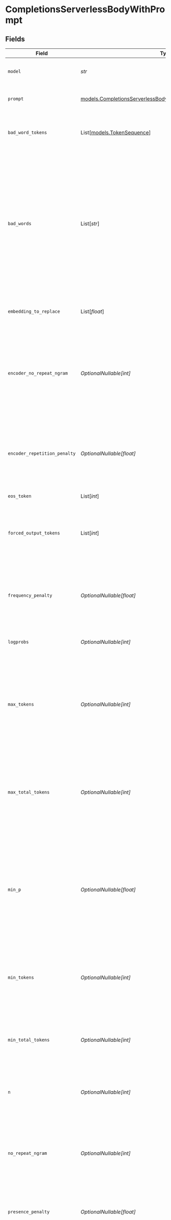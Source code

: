 # CompletionsServerlessBodyWithPrompt


## Fields

| Field                                                                                                                                                                                                                                                                                                                                                                                                                                                                                                                                                       | Type                                                                                                                                                                                                                                                                                                                                                                                                                                                                                                                                                        | Required                                                                                                                                                                                                                                                                                                                                                                                                                                                                                                                                                    | Description                                                                                                                                                                                                                                                                                                                                                                                                                                                                                                                                                 | Example                                                                                                                                                                                                                                                                                                                                                                                                                                                                                                                                                     |
| ----------------------------------------------------------------------------------------------------------------------------------------------------------------------------------------------------------------------------------------------------------------------------------------------------------------------------------------------------------------------------------------------------------------------------------------------------------------------------------------------------------------------------------------------------------- | ----------------------------------------------------------------------------------------------------------------------------------------------------------------------------------------------------------------------------------------------------------------------------------------------------------------------------------------------------------------------------------------------------------------------------------------------------------------------------------------------------------------------------------------------------------- | ----------------------------------------------------------------------------------------------------------------------------------------------------------------------------------------------------------------------------------------------------------------------------------------------------------------------------------------------------------------------------------------------------------------------------------------------------------------------------------------------------------------------------------------------------------- | ----------------------------------------------------------------------------------------------------------------------------------------------------------------------------------------------------------------------------------------------------------------------------------------------------------------------------------------------------------------------------------------------------------------------------------------------------------------------------------------------------------------------------------------------------------- | ----------------------------------------------------------------------------------------------------------------------------------------------------------------------------------------------------------------------------------------------------------------------------------------------------------------------------------------------------------------------------------------------------------------------------------------------------------------------------------------------------------------------------------------------------------- |
| `model`                                                                                                                                                                                                                                                                                                                                                                                                                                                                                                                                                     | *str*                                                                                                                                                                                                                                                                                                                                                                                                                                                                                                                                                       | :heavy_check_mark:                                                                                                                                                                                                                                                                                                                                                                                                                                                                                                                                          | Code of the model to use. See [available model list](https://friendli.ai/docs/guides/serverless_endpoints/pricing#text-generation-models).                                                                                                                                                                                                                                                                                                                                                                                                                  | meta-llama-3.1-8b-instruct                                                                                                                                                                                                                                                                                                                                                                                                                                                                                                                                  |
| `prompt`                                                                                                                                                                                                                                                                                                                                                                                                                                                                                                                                                    | [models.CompletionsServerlessBodyWithPromptPrompt](../models/completionsserverlessbodywithpromptprompt.md)                                                                                                                                                                                                                                                                                                                                                                                                                                                  | :heavy_check_mark:                                                                                                                                                                                                                                                                                                                                                                                                                                                                                                                                          | The prompt (i.e., input text) to generate completions for. Either `prompt` or `tokens` field is required.                                                                                                                                                                                                                                                                                                                                                                                                                                                   | Say this is a test!                                                                                                                                                                                                                                                                                                                                                                                                                                                                                                                                         |
| `bad_word_tokens`                                                                                                                                                                                                                                                                                                                                                                                                                                                                                                                                           | List[[models.TokenSequence](../models/tokensequence.md)]                                                                                                                                                                                                                                                                                                                                                                                                                                                                                                    | :heavy_minus_sign:                                                                                                                                                                                                                                                                                                                                                                                                                                                                                                                                          | Same as the above `bad_words` field, but receives token sequences instead of text phrases. This is similar to Hugging Face's [`bad_word_ids`](https://huggingface.co/docs/transformers/v4.26.0/en/main_classes/text_generation#transformers.GenerationConfig.bad_words_ids) argument.                                                                                                                                                                                                                                                                       |                                                                                                                                                                                                                                                                                                                                                                                                                                                                                                                                                             |
| `bad_words`                                                                                                                                                                                                                                                                                                                                                                                                                                                                                                                                                 | List[*str*]                                                                                                                                                                                                                                                                                                                                                                                                                                                                                                                                                 | :heavy_minus_sign:                                                                                                                                                                                                                                                                                                                                                                                                                                                                                                                                          | Text phrases that should not be generated.<br/>For a bad word phrase that contains N tokens, if the first N-1 tokens appears at the last of the generated result, the logit for the last token of the phrase is set to -inf.<br/>Before checking whether a bard word is included in the result, the word is converted into tokens.<br/>We recommend using `bad_word_tokens` because it is clearer.<br/>For example, after tokenization, phrases "clear" and " clear" can result in different token sequences due to the prepended space character.<br/>Defaults to empty list.<br/> |                                                                                                                                                                                                                                                                                                                                                                                                                                                                                                                                                             |
| `embedding_to_replace`                                                                                                                                                                                                                                                                                                                                                                                                                                                                                                                                      | List[*float*]                                                                                                                                                                                                                                                                                                                                                                                                                                                                                                                                               | :heavy_minus_sign:                                                                                                                                                                                                                                                                                                                                                                                                                                                                                                                                          | A list of flattened embedding vectors used for replacing the tokens at the specified indices provided via `token_index_to_replace`.                                                                                                                                                                                                                                                                                                                                                                                                                         |                                                                                                                                                                                                                                                                                                                                                                                                                                                                                                                                                             |
| `encoder_no_repeat_ngram`                                                                                                                                                                                                                                                                                                                                                                                                                                                                                                                                   | *OptionalNullable[int]*                                                                                                                                                                                                                                                                                                                                                                                                                                                                                                                                     | :heavy_minus_sign:                                                                                                                                                                                                                                                                                                                                                                                                                                                                                                                                          | If this exceeds 1, every ngram of that size occurring in the input token sequence cannot appear in the generated result. 1 means that this mechanism is disabled (i.e., you cannot prevent 1-gram from being generated repeatedly). Only allowed for encoder-decoder models. Defaults to 1. This is similar to Hugging Face's [`encoder_no_repeat_ngram_size`](https://huggingface.co/docs/transformers/v4.26.0/en/main_classes/text_generation#transformers.GenerationConfig.encoder_no_repeat_ngram_size) argument.                                       |                                                                                                                                                                                                                                                                                                                                                                                                                                                                                                                                                             |
| `encoder_repetition_penalty`                                                                                                                                                                                                                                                                                                                                                                                                                                                                                                                                | *OptionalNullable[float]*                                                                                                                                                                                                                                                                                                                                                                                                                                                                                                                                   | :heavy_minus_sign:                                                                                                                                                                                                                                                                                                                                                                                                                                                                                                                                          | Penalizes tokens that have already appeared in the input tokens. Should be positive value. 1.0 means no penalty. Only allowed for encoder-decoder models. See [Keskar et al., 2019](https://arxiv.org/abs/1909.05858) for more details. This is similar to Hugging Face's [`encoder_repetition_penalty`](https://huggingface.co/docs/transformers/v4.26.0/en/main_classes/text_generation#transformers.GenerationConfig.encoder_repetition_penalty) argument.                                                                                               |                                                                                                                                                                                                                                                                                                                                                                                                                                                                                                                                                             |
| `eos_token`                                                                                                                                                                                                                                                                                                                                                                                                                                                                                                                                                 | List[*int*]                                                                                                                                                                                                                                                                                                                                                                                                                                                                                                                                                 | :heavy_minus_sign:                                                                                                                                                                                                                                                                                                                                                                                                                                                                                                                                          | A list of endpoint sentence tokens.                                                                                                                                                                                                                                                                                                                                                                                                                                                                                                                         |                                                                                                                                                                                                                                                                                                                                                                                                                                                                                                                                                             |
| `forced_output_tokens`                                                                                                                                                                                                                                                                                                                                                                                                                                                                                                                                      | List[*int*]                                                                                                                                                                                                                                                                                                                                                                                                                                                                                                                                                 | :heavy_minus_sign:                                                                                                                                                                                                                                                                                                                                                                                                                                                                                                                                          | A token sequence that is enforced as a generation output. This option can be used when evaluating the model for the datasets with multi-choice problems (e.g., [HellaSwag](https://huggingface.co/datasets/hellaswag), [MMLU](https://huggingface.co/datasets/cais/mmlu)). Use this option with `logprobs` to get logprobs for the evaluation.                                                                                                                                                                                                              |                                                                                                                                                                                                                                                                                                                                                                                                                                                                                                                                                             |
| `frequency_penalty`                                                                                                                                                                                                                                                                                                                                                                                                                                                                                                                                         | *OptionalNullable[float]*                                                                                                                                                                                                                                                                                                                                                                                                                                                                                                                                   | :heavy_minus_sign:                                                                                                                                                                                                                                                                                                                                                                                                                                                                                                                                          | Number between -2.0 and 2.0. Positive values penalizes tokens that have been sampled, taking into account their frequency in the preceding text. This penalization diminishes the model's tendency to reproduce identical lines verbatim.                                                                                                                                                                                                                                                                                                                   |                                                                                                                                                                                                                                                                                                                                                                                                                                                                                                                                                             |
| `logprobs`                                                                                                                                                                                                                                                                                                                                                                                                                                                                                                                                                  | *OptionalNullable[int]*                                                                                                                                                                                                                                                                                                                                                                                                                                                                                                                                     | :heavy_minus_sign:                                                                                                                                                                                                                                                                                                                                                                                                                                                                                                                                          | Include the log probabilities on the logprobs most likely output tokens, as well the chosen tokens.                                                                                                                                                                                                                                                                                                                                                                                                                                                         |                                                                                                                                                                                                                                                                                                                                                                                                                                                                                                                                                             |
| `max_tokens`                                                                                                                                                                                                                                                                                                                                                                                                                                                                                                                                                | *OptionalNullable[int]*                                                                                                                                                                                                                                                                                                                                                                                                                                                                                                                                     | :heavy_minus_sign:                                                                                                                                                                                                                                                                                                                                                                                                                                                                                                                                          | The maximum number of tokens to generate. For decoder-only models like GPT, the length of your input tokens plus `max_tokens` should not exceed the model's maximum length (e.g., 2048 for OpenAI GPT-3). For encoder-decoder models like T5 or BlenderBot, `max_tokens` should not exceed the model's maximum output length. This is similar to Hugging Face's [`max_new_tokens`](https://huggingface.co/docs/transformers/v4.26.0/en/main_classes/text_generation#transformers.GenerationConfig.max_new_tokens) argument.                                 | 200                                                                                                                                                                                                                                                                                                                                                                                                                                                                                                                                                         |
| `max_total_tokens`                                                                                                                                                                                                                                                                                                                                                                                                                                                                                                                                          | *OptionalNullable[int]*                                                                                                                                                                                                                                                                                                                                                                                                                                                                                                                                     | :heavy_minus_sign:                                                                                                                                                                                                                                                                                                                                                                                                                                                                                                                                          | The maximum number of tokens including both the generated result and the input tokens. Only allowed for decoder-only models. Only one argument between `max_tokens` and `max_total_tokens` is allowed. Default value is the model's maximum length. This is similar to Hugging Face's [`max_length`](https://huggingface.co/docs/transformers/v4.26.0/en/main_classes/text_generation#transformers.GenerationConfig.max_length) argument.                                                                                                                   |                                                                                                                                                                                                                                                                                                                                                                                                                                                                                                                                                             |
| `min_p`                                                                                                                                                                                                                                                                                                                                                                                                                                                                                                                                                     | *OptionalNullable[float]*                                                                                                                                                                                                                                                                                                                                                                                                                                                                                                                                   | :heavy_minus_sign:                                                                                                                                                                                                                                                                                                                                                                                                                                                                                                                                          | A scaling factor used to determine the minimum token probability threshold. This threshold is calculated as `min_p` multiplied by the probability of the most likely token. Tokens with probabilities below this scaled threshold are excluded from sampling. Values range from 0.0 (inclusive) to 1.0 (inclusive). Higher values result in stricter filtering, while lower values allow for greater diversity. The default value of 0.0 disables filtering, allowing all tokens to be considered for sampling.                                             |                                                                                                                                                                                                                                                                                                                                                                                                                                                                                                                                                             |
| `min_tokens`                                                                                                                                                                                                                                                                                                                                                                                                                                                                                                                                                | *OptionalNullable[int]*                                                                                                                                                                                                                                                                                                                                                                                                                                                                                                                                     | :heavy_minus_sign:                                                                                                                                                                                                                                                                                                                                                                                                                                                                                                                                          | The minimum number of tokens to generate. Default value is 0. This is similar to Hugging Face's [`min_new_tokens`](https://huggingface.co/docs/transformers/v4.26.0/en/main_classes/text_generation#transformers.generationconfig.min_new_tokens) argument.<br/><br/>**This field is unsupported when `response_format` is specified.**                                                                                                                                                                                                                     |                                                                                                                                                                                                                                                                                                                                                                                                                                                                                                                                                             |
| `min_total_tokens`                                                                                                                                                                                                                                                                                                                                                                                                                                                                                                                                          | *OptionalNullable[int]*                                                                                                                                                                                                                                                                                                                                                                                                                                                                                                                                     | :heavy_minus_sign:                                                                                                                                                                                                                                                                                                                                                                                                                                                                                                                                          | The minimum number of tokens including both the generated result and the input tokens. Only allowed for decoder-only models. Only one argument between `min_tokens` and `min_total_tokens` is allowed. This is similar to Hugging Face's [`min_length`](https://huggingface.co/docs/transformers/v4.26.0/en/main_classes/text_generation#transformers.GenerationConfig.min_length) argument.                                                                                                                                                                |                                                                                                                                                                                                                                                                                                                                                                                                                                                                                                                                                             |
| `n`                                                                                                                                                                                                                                                                                                                                                                                                                                                                                                                                                         | *OptionalNullable[int]*                                                                                                                                                                                                                                                                                                                                                                                                                                                                                                                                     | :heavy_minus_sign:                                                                                                                                                                                                                                                                                                                                                                                                                                                                                                                                          | The number of independently generated results for the prompt. Defaults to 1. This is similar to Hugging Face's [`num_return_sequences`](https://huggingface.co/docs/transformers/v4.26.0/en/main_classes/text_generation#transformers.GenerationConfig.num_return_sequences) argument.                                                                                                                                                                                                                                                                      |                                                                                                                                                                                                                                                                                                                                                                                                                                                                                                                                                             |
| `no_repeat_ngram`                                                                                                                                                                                                                                                                                                                                                                                                                                                                                                                                           | *OptionalNullable[int]*                                                                                                                                                                                                                                                                                                                                                                                                                                                                                                                                     | :heavy_minus_sign:                                                                                                                                                                                                                                                                                                                                                                                                                                                                                                                                          | If this exceeds 1, every ngram of that size can only occur once among the generated result (plus the input tokens for decoder-only models). 1 means that this mechanism is disabled (i.e., you cannot prevent 1-gram from being generated repeatedly). Defaults to 1. This is similar to Hugging Face's [`no_repeat_ngram_size`](https://huggingface.co/docs/transformers/v4.26.0/en/main_classes/text_generation#transformers.GenerationConfig.no_repeat_ngram_size) argument.                                                                             |                                                                                                                                                                                                                                                                                                                                                                                                                                                                                                                                                             |
| `presence_penalty`                                                                                                                                                                                                                                                                                                                                                                                                                                                                                                                                          | *OptionalNullable[float]*                                                                                                                                                                                                                                                                                                                                                                                                                                                                                                                                   | :heavy_minus_sign:                                                                                                                                                                                                                                                                                                                                                                                                                                                                                                                                          | Number between -2.0 and 2.0. Positive values penalizes tokens that have been sampled at least once in the existing text.                                                                                                                                                                                                                                                                                                                                                                                                                                    |                                                                                                                                                                                                                                                                                                                                                                                                                                                                                                                                                             |
| `repetition_penalty`                                                                                                                                                                                                                                                                                                                                                                                                                                                                                                                                        | *OptionalNullable[float]*                                                                                                                                                                                                                                                                                                                                                                                                                                                                                                                                   | :heavy_minus_sign:                                                                                                                                                                                                                                                                                                                                                                                                                                                                                                                                          | Penalizes tokens that have already appeared in the generated result (plus the input tokens for decoder-only models). Should be positive value (1.0 means no penalty). See [keskar et al., 2019](https://arxiv.org/abs/1909.05858) for more details. This is similar to Hugging Face's [`repetition_penalty`](https://huggingface.co/docs/transformers/v4.26.0/en/main_classes/text_generation#transformers.generationconfig.repetition_penalty) argument.                                                                                                   |                                                                                                                                                                                                                                                                                                                                                                                                                                                                                                                                                             |
| `response_format`                                                                                                                                                                                                                                                                                                                                                                                                                                                                                                                                           | [OptionalNullable[models.ResponseFormat]](../models/responseformat.md)                                                                                                                                                                                                                                                                                                                                                                                                                                                                                      | :heavy_minus_sign:                                                                                                                                                                                                                                                                                                                                                                                                                                                                                                                                          | N/A                                                                                                                                                                                                                                                                                                                                                                                                                                                                                                                                                         |                                                                                                                                                                                                                                                                                                                                                                                                                                                                                                                                                             |
| `seed`                                                                                                                                                                                                                                                                                                                                                                                                                                                                                                                                                      | [OptionalNullable[models.CompletionsServerlessBodyWithPromptSeed]](../models/completionsserverlessbodywithpromptseed.md)                                                                                                                                                                                                                                                                                                                                                                                                                                    | :heavy_minus_sign:                                                                                                                                                                                                                                                                                                                                                                                                                                                                                                                                          | Seed to control random procedure. If nothing is given, the API generate the seed randomly, use it for sampling, and return the seed along with the generated result. When using the `n` argument, you can pass a list of seed values to control all of the independent generations.                                                                                                                                                                                                                                                                         |                                                                                                                                                                                                                                                                                                                                                                                                                                                                                                                                                             |
| `stop`                                                                                                                                                                                                                                                                                                                                                                                                                                                                                                                                                      | List[*str*]                                                                                                                                                                                                                                                                                                                                                                                                                                                                                                                                                 | :heavy_minus_sign:                                                                                                                                                                                                                                                                                                                                                                                                                                                                                                                                          | When one of the stop phrases appears in the generation result, the API will stop generation.<br/>The stop phrases are excluded from the result.<br/>Defaults to empty list.                                                                                                                                                                                                                                                                                                                                                                                 |                                                                                                                                                                                                                                                                                                                                                                                                                                                                                                                                                             |
| `stop_tokens`                                                                                                                                                                                                                                                                                                                                                                                                                                                                                                                                               | List[[models.TokenSequence](../models/tokensequence.md)]                                                                                                                                                                                                                                                                                                                                                                                                                                                                                                    | :heavy_minus_sign:                                                                                                                                                                                                                                                                                                                                                                                                                                                                                                                                          | Stop generating further tokens when generated token corresponds to any of the tokens in the sequence.                                                                                                                                                                                                                                                                                                                                                                                                                                                       |                                                                                                                                                                                                                                                                                                                                                                                                                                                                                                                                                             |
| `stream`                                                                                                                                                                                                                                                                                                                                                                                                                                                                                                                                                    | *OptionalNullable[bool]*                                                                                                                                                                                                                                                                                                                                                                                                                                                                                                                                    | :heavy_minus_sign:                                                                                                                                                                                                                                                                                                                                                                                                                                                                                                                                          | Whether to stream generation result. When set true, each token will be sent as [server-sent events](https://developer.mozilla.org/en-US/docs/Web/API/Server-sent_events/Using_server-sent_events#event_stream_format) once generated.                                                                                                                                                                                                                                                                                                                       |                                                                                                                                                                                                                                                                                                                                                                                                                                                                                                                                                             |
| `stream_options`                                                                                                                                                                                                                                                                                                                                                                                                                                                                                                                                            | [OptionalNullable[models.StreamOptions]](../models/streamoptions.md)                                                                                                                                                                                                                                                                                                                                                                                                                                                                                        | :heavy_minus_sign:                                                                                                                                                                                                                                                                                                                                                                                                                                                                                                                                          | Options related to stream.<br/>It can only be used when `stream: true`.                                                                                                                                                                                                                                                                                                                                                                                                                                                                                     |                                                                                                                                                                                                                                                                                                                                                                                                                                                                                                                                                             |
| `temperature`                                                                                                                                                                                                                                                                                                                                                                                                                                                                                                                                               | *OptionalNullable[float]*                                                                                                                                                                                                                                                                                                                                                                                                                                                                                                                                   | :heavy_minus_sign:                                                                                                                                                                                                                                                                                                                                                                                                                                                                                                                                          | Sampling temperature. Smaller temperature makes the generation result closer to greedy, argmax (i.e., `top_k = 1`) sampling. Defaults to 1.0. This is similar to Hugging Face's [`temperature`](https://huggingface.co/docs/transformers/v4.26.0/en/main_classes/text_generation#transformers.generationconfig.temperature) argument.                                                                                                                                                                                                                       |                                                                                                                                                                                                                                                                                                                                                                                                                                                                                                                                                             |
| `token_index_to_replace`                                                                                                                                                                                                                                                                                                                                                                                                                                                                                                                                    | List[*int*]                                                                                                                                                                                                                                                                                                                                                                                                                                                                                                                                                 | :heavy_minus_sign:                                                                                                                                                                                                                                                                                                                                                                                                                                                                                                                                          | A list of token indices where to replace the embeddings of input tokens provided via either `tokens` or `prompt`.                                                                                                                                                                                                                                                                                                                                                                                                                                           |                                                                                                                                                                                                                                                                                                                                                                                                                                                                                                                                                             |
| `top_k`                                                                                                                                                                                                                                                                                                                                                                                                                                                                                                                                                     | *OptionalNullable[int]*                                                                                                                                                                                                                                                                                                                                                                                                                                                                                                                                     | :heavy_minus_sign:                                                                                                                                                                                                                                                                                                                                                                                                                                                                                                                                          | Limits sampling to the top k tokens with the highest probabilities. Values range from 0 (no filtering) to the model's vocabulary size (inclusive). The default value of 0 applies no filtering, allowing all tokens.                                                                                                                                                                                                                                                                                                                                        | 1                                                                                                                                                                                                                                                                                                                                                                                                                                                                                                                                                           |
| `top_p`                                                                                                                                                                                                                                                                                                                                                                                                                                                                                                                                                     | *OptionalNullable[float]*                                                                                                                                                                                                                                                                                                                                                                                                                                                                                                                                   | :heavy_minus_sign:                                                                                                                                                                                                                                                                                                                                                                                                                                                                                                                                          | Keeps only the smallest set of tokens whose cumulative probabilities reach `top_p` or higher. Values range from 0.0 (exclusive) to 1.0 (inclusive). The default value of 1.0 includes all tokens, allowing maximum diversity.                                                                                                                                                                                                                                                                                                                               |                                                                                                                                                                                                                                                                                                                                                                                                                                                                                                                                                             |